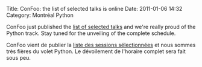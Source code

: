 Title: ConFoo: the list of selected talks is online
Date: 2011-01-06 14:32
Category: Montréal Python

<!--:en-->

ConFoo just published the [list of selected talks][] and we're really
proud of the Python track. Stay tuned for the unveiling of the complete
schedule.

<!--:--><!--:fr-->

ConFoo vient de publier la [liste des sessions sélectionnées][] et nous
sommes très fières du volet Python. Le dévoilement de l'horaire complet
sera fait sous peu.

<!--:-->

</p>

  [list of selected talks]: http://confoo.ca/en/2011/session
  [liste des sessions sélectionnées]: http://confoo.ca/fr/2011/session
